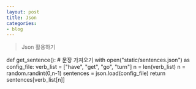 ```yaml
---
layout: post
title: Json
categories:
- blog
---
```


> Json 활용하기



  def get_sentence():      # 문장 가져오기
      with open("static/sentences.json") as config_file:
          verb_list = ["have", "get", "go", "turn"]
          n = len(verb_list)
          n = random.randint(0,n-1)
          sentences = json.load(config_file)
          return sentences[verb_list[n]]
